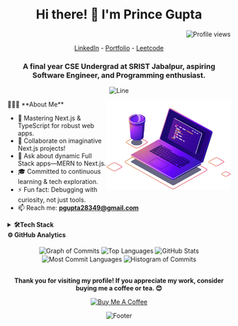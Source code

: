 <!--- Body Begins -->
<!-- Center-aligned header -->
<div align="center">
  <h1>Hi there! 👋 I'm Prince Gupta</h1>
    <!-- Profile views counter -->
    <p align="right"> 
      <img src="https://komarev.com/ghpvc/?username=princegupta101&label=Profile%20views&color=0e75b6&style=flat" alt="Profile views" /> 
    </p>
  <!-- Links to social profiles -->
  <p>
    <a href="https://www.linkedin.com/in/princegupta101/">LinkedIn</a> - 
    <a href="https://princegupta101.me/">Portfolio</a> -
    <a href="https://www.leetcode.com/pgupta28349">Leetcode</a>
  </p> 
</div>

<!-- Brief introduction -->
<h3 align="center">A final year CSE Undergrad at SRIST Jabalpur, aspiring Software Engineer, and Programming enthusiast.</h3>

<!-- Divider line -->
<p align="center">
  <img src="https://user-images.githubusercontent.com/85225156/171937799-8fc9e255-9889-4642-9c92-6df85fb86e82.gif" alt="Line" />
</p>
<!-- List of personal information -->
👨🏻‍💻 **About Me**<img src="https://github.com/Princegupta101/Princegupta101/blob/main/Assets/illustration.png?raw=true" width="280px" height="200px" align="right"> 

- 🌱 Mastering Next.js & TypeScript for robust web apps.
- 👯 Collaborate on imaginative Next.js projects!
- 💬 Ask about dynamic Full Stack apps—MERN to Next.js.
- 🎓 Committed to continuous learning & tech exploration.
- ⚡ Fun fact: Debugging with curiosity, not just tools.
- 📫 Reach me: **pgupta28349@gmail.com**
 

<!-- Icons representing the tech stack -->
<details> 
 <summary><b>🛠Tech Stack</b></summary><br>

<p align="center">
  <img src="https://user-images.githubusercontent.com/55057608/215124769-4e28bb35-6b77-4572-8769-42423bbf3803.png" alt="C" width="40" height="40"/>
  &nbsp;
  <img src="https://user-images.githubusercontent.com/55057608/215125719-b1eb21db-cd5d-4b96-a962-b13afef2fde5.png" alt="C++" width="40" height="40"/>
  &nbsp;
  <img src="https://raw.githubusercontent.com/devicons/devicon/master/icons/java/java-original.svg" width="40" height="40"alt="Java" />
  &nbsp;
  <img src="https://raw.githubusercontent.com/devicons/devicon/master/icons/python/python-original.svg" alt="Python" width="40" height="40"/>
  &nbsp;
  <img src="https://user-images.githubusercontent.com/55057608/215138834-6c7fc9f6-1ee1-464e-ad98-c5ae0f8dcde0.png" alt="JavaScript" width="40" height="40"/>
  &nbsp;
  <img src="https://github.com/kashishahuja2002/kashishahuja2002/assets/55057608/d9e5040e-31c0-451f-9312-40e59be3e748" alt="TypeScript" width="40" height="40"/>
  &nbsp;
  <img src="https://user-images.githubusercontent.com/55057608/215135875-f3a0f9ee-083e-4090-9d12-6a98bda40e18.png" alt="HTML" width="40" height="40"/>
  &nbsp;
  <img src="https://user-images.githubusercontent.com/55057608/215132531-c2bf186e-e6cf-4802-89df-093ba13248d3.png" alt="CSS" width="40" height="40"/>
  &nbsp;
  <img src="https://user-images.githubusercontent.com/55057608/215137273-32983d5d-fbdf-4f54-9afb-50e70c0c7696.png" alt="Sass" width="60" height="40"/>
   &nbsp;
  <img src="https://cdn.jsdelivr.net/gh/devicons/devicon/icons/tailwindcss/tailwindcss-original.svg" alt="Tailwind CSS" width="40" height="40" /> 
  &nbsp;
  <img src="https://user-images.githubusercontent.com/55057608/215129778-ca0e6263-095d-4bf6-a3bf-43e99e4413b0.png" alt="BootStrap" width="40" height="40"/>
   &nbsp;
  <br/>
  <img src="https://cdn.jsdelivr.net/gh/devicons/devicon/icons/nextjs/nextjs-original.svg" alt="Next.js" width="40" height="40"/> 
  &nbsp;
  <img src="https://user-images.githubusercontent.com/55057608/215139554-450c13fc-f06f-4e5d-a29e-4acea5ce82f2.png" alt="React.js" width="40" height="40"/>
  &nbsp;
  <img src="https://user-images.githubusercontent.com/55057608/215172117-1c6784a7-12b4-4917-954f-837e54b5e476.png" alt="Redux" width="40" height="40"/>
  &nbsp;
  <img src="https://github.com/kashishahuja2002/kashishahuja2002/assets/55057608/9bf28dec-af9a-4371-b01e-2182ac41e01d" alt="Node.js" width="40" height="40"/>
  &nbsp;
  <img src="https://raw.githubusercontent.com/devicons/devicon/master/icons/express/express-original.svg" alt="Express.js" width="40" height="40" /> 
  &nbsp;
  <img src="https://github.com/kashishahuja2002/kashishahuja2002/assets/55057608/c15f9d9d-a087-46fb-8f3f-64b48d2e9bf5" alt="MongoDB" width="40" height="40"/>
  &nbsp;
  <img src="https://github.com/kashishahuja2002/kashishahuja2002/assets/55057608/b653003c-4a24-4d20-8619-914f5f84cb00" alt="SQL" width="40" height="40"/>
  &nbsp;
  <img src="https://user-images.githubusercontent.com/55057608/215184579-9d4d5859-5dee-4eae-b581-714204c30f64.png" alt="Git" width="40" height="40"/>
  &nbsp;
  <img src="https://user-images.githubusercontent.com/55057608/215185998-d93c21d2-1a25-451f-bd9e-dbd3f0cc9de0.png" alt="GitHub" width="40" height="40"/>
  &nbsp;
  <img src="https://user-images.githubusercontent.com/55057608/215184827-93ec1b83-a9f6-47bd-aece-50c89c7e175b.png" alt="VS Code" width="40" height="40"/>
<br/>
<img src="https://img.shields.io/badge/Pandas-150455?style=for-the-badge&logo=pandas&logoColor=white" alt="Pandas">
<img src="https://img.shields.io/badge/Numpy-0E7ACE?style=for-the-badge&logo=numpy&logoColor=white" alt="Numpy">
<img src="https://img.shields.io/badge/scikit_learn-F7931E?style=for-the-badge&logo=scikit-learn&logoColor=white" alt="scikit-learn">
<img src="https://img.shields.io/badge/Vercel-000000?style=for-the-badge&logo=vercel&logoColor=white" alt="Vercel">
<img src="https://img.shields.io/badge/Figma-F24E1E?style=for-the-badge&logo=figma&logoColor=white" alt="Figma">
<img src="https://img.shields.io/badge/Windows-0F7BCF?style=for-the-badge&logo=Windows&logoColor=white" alt="Windows">
<img src="https://img.shields.io/badge/Linux-EDBD2B?style=for-the-badge&logo=Linux&logoColor=black" alt="Linux">
</p>
</details> 

<!-- GitHub Analytics -->
<summary><b>⚙️ GitHub Analytics</b></summary><br>
  <div align="center">
    <!-- Graph of Commits -->
    <img align="center" height="155em"src="https://github-profile-summary-cards.vercel.app/api/cards/profile-details?username=princegupta101&theme=github_dark" alt="Graph of Commits" />
    <!-- Repositories per language -->
    <img align="center" height="155em" src="http://github-profile-summary-cards.vercel.app/api/cards/repos-per-language?username=PrinceGupta101&theme=github_dark" alt="Top Languages" />
    <!-- GitHub stats -->
    <img align="center" height="155em" src="http://github-profile-summary-cards.vercel.app/api/cards/stats?username=PrinceGupta101&theme=github_dark" alt="GitHub Stats" />
      <!-- Repositories per language -->
    <img align="center" height="155em" src="http://github-profile-summary-cards.vercel.app/api/cards/most-commit-language?username=PrinceGupta101&theme=github_dark" alt="Most Commit Languages" />
    <!-- Histogram of Commits -->
    <img align="center" height="155em" src="https://github-profile-summary-cards.vercel.app/api/cards/productive-time?username=princegupta101&theme=github_dark" alt="Histogram of Commits" /></br>
  </div>
  
  </br>
<p align="center">
  <b>Thank you for visiting my profile! If you appreciate my work, consider buying me a coffee or tea. 😊</b>
</p>

<p align="center">
  <a href="https://buymeacoffee.com/sayyadmast3" target="_blank">
    <img src="https://cdn.buymeacoffee.com/buttons/v2/default-red.png" alt="Buy Me A Coffee" width="150"/>
  </a>
</p>

<p align="center">
  <img src="https://capsule-render.vercel.app/api?type=waving&color=gradient&height=60&section=footer" alt="Footer"/>
</p>

